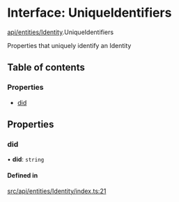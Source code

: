 # Interface: UniqueIdentifiers

[api/entities/Identity](../wiki/api.entities.Identity).UniqueIdentifiers

Properties that uniquely identify an Identity

## Table of contents

### Properties

- [did](../wiki/api.entities.Identity.UniqueIdentifiers#did)

## Properties

### did

• **did**: `string`

#### Defined in

[src/api/entities/Identity/index.ts:21](https://github.com/PolymeshAssociation/polymesh-private-sdk/blob/297c67ce/src/api/entities/Identity/index.ts#L21)
